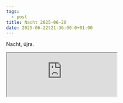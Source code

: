 ```yaml
---
tags:
  - post
title: Nacht 2025-06-20
date: 2025-06-22t21:36:00.0+01:00
---
```

Nacht, újra.

<iframe height="120" src="https://player-widget.mixcloud.com/widget/iframe/?hide_cover=1&light=1&feed=%2Fwinterlightnl%2Fnacht-radio-show-20062025%2F" allow="encrypted-media; fullscreen; autoplay; idle-detection; speaker-selection; web-share;" ></iframe>